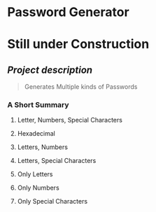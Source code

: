 # Password Generator

# **Still under Construction**

## *Project description*
> Generates Multiple kinds of Passwords

### A Short Summary

1. Letter, Numbers, Special Characters

2. Hexadecimal

3. Letters, Numbers

4. Letters, Special Characters

5. Only Letters

6. Only Numbers

7. Only Special Characters

